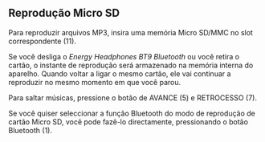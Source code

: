 ## Reprodução Micro SD

Para reproduzir arquivos MP3, insira uma memória Micro SD/MMC no slot correspondente (11).

Se você desliga o *Energy Headphones BT9 Bluetooth* ou você retira o cartão, o instante de reprodução será armazenado na memória interna do aparelho. Quando voltar a ligar o mesmo cartão, ele vai continuar a reproduzir no mesmo momento em que você parou.

Para saltar músicas, pressione o botão de AVANCE (5) e RETROCESSO (7).

Se você quiser seleccionar a função Bluetooth do modo de reprodução de cartão Micro SD, você pode fazê-lo directamente, pressionando o botão Bluetooth (1).
